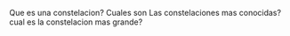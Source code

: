 Que es una constelacion?
Cuales son Las constelaciones mas conocidas?
cual es la constelacion mas grande?
